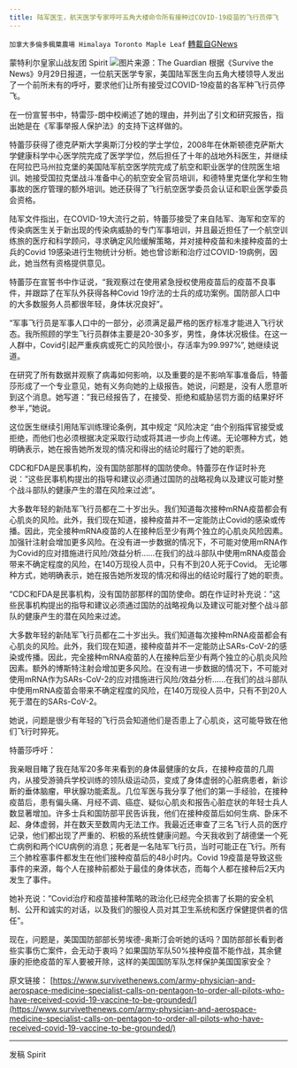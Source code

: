 ```yaml
---
title: 陆军医生，航天医学专家呼吁五角大楼命令所有接种过COVID-19疫苗的飞行员停飞
---
```

`加拿大多倫多楓葉農場 Himalaya Toronto Maple Leaf` [轉載自GNews](https://gnews.org/zh-hans/1567386/)

蒙特利尔皇家山战友团 Spirit
![](https://assets.gnews.org/wp-content/uploads/2021/10/3281.jpg)图片来源：The Guardian
根据《Survive the News》9月29日报道，一位航天医学专家，美国陆军医生向五角大楼领导人发出了一个前所未有的呼吁，要求他们让所有接受过COVID-19疫苗的各军种飞行员停飞。

在一份宣誓书中，特雷莎-朗中校阐述了她的理由，并列出了引文和研究报告，指出她是在《军事举报人保护法》的支持下这样做的。

特蕾莎获得了德克萨斯大学奥斯汀分校的学士学位，2008年在休斯顿德克萨斯大学健康科学中心医学院完成了医学学位，然后担任了十年的战地外科医生，并继续在阿拉巴马州拉克堡的美国陆军航空医学院完成了航空和职业医学的住院医生培训。她接受国拉克堡战斗准备中心的航空安全官员培训，和德特里克堡化学和生物事故的医疗管理的额外培训。她还获得了飞行航空医学委员会认证和职业医学委员会资格。

陆军文件指出，在COVID-19大流行之前，特蕾莎接受了来自陆军、海军和空军的传染病医生关于新出现的传染病威胁的专门军事培训，并且最近担任了一个航空训练旅的医疗和科学顾问，寻求确定风险缓解策略，并对接种疫苗和未接种疫苗的士兵的Covid 19感染进行生物统计分析。她也曾诊断和治疗过COVID-19病例，因此，她当然有资格提供意见。

特蕾莎在宣誓书中作证说，“我观察过在使用紧急授权使用疫苗后的疫苗不良事件，并跟踪了在军队外获得各种Covid 19疗法的士兵的成功案例。国防部人口中的大多数服务人员都很年轻，身体状况良好”。

“军事飞行员是军事人口中的一部分，必须满足最严格的医疗标准才能进入飞行状态。我所照顾的学生飞行员群体主要是20-30多岁，男性，身体状况极佳。在这一人群中，Covid引起严重疾病或死亡的风险很小，存活率为99.997%”, 她继续说道。

在研究了所有数据并观察了病毒如何影响，以及重要的是不影响军事准备后，特蕾莎形成了一个专业意见，她有义务向她的上级报告。她说，问题是，没有人愿意听到这个消息。她写道：”我已经报告了，在接受、拒绝和威胁惩罚方面的结果好坏参半，”她说。

这位医生继续引用陆军训练理论条例，其中规定 “风险决定 “由个别指挥官接受或拒绝，而他们也必须根据决定采取行动或将其进一步向上传递。无论哪种方式，她明确表示，她在报告她所发现的情况和得出的结论时履行了她的职责。

CDC和FDA是民事机构，没有国防部那样的国防使命。特蕾莎在作证时补充说：”这些民事机构提出的指导和建议必须通过国防的战略视角以及建议可能对整个战斗部队的健康产生的潜在风险来过滤“。

大多数年轻的新陆军飞行员都在二十岁出头。我们知道每次接种mRNA疫苗都会有心肌炎的风险。此外，我们现在知道，接种疫苗并不一定能防止Covid的感染或传播。因此，完全接种mRNA疫苗的人在接种后至少有两个独立的心肌炎风险因素。加强针注射会增加更多风险。在没有进一步数据的情况下，不可能对使用mRNA作为Covid的应对措施进行风险/效益分析……在我们的战斗部队中使用mRNA疫苗会带来不确定程度的风险，在140万现役人员中，只有不到20人死于Covid。
无论哪种方式，她明确表示，她在报告她所发现的情况和得出的结论时履行了她的职责。

“CDC和FDA是民事机构，没有国防部那样的国防使命。朗在作证时补充说：”这些民事机构提出的指导和建议必须通过国防的战略视角以及建议可能对整个战斗部队的健康产生的潜在风险来过滤。

大多数年轻的新陆军飞行员都在二十岁出头。我们知道每次接种mRNA疫苗都会有心肌炎的风险。此外，我们现在知道，接种疫苗并不一定能防止SARs-CoV-2的感染或传播。因此，完全接种mRNA疫苗的人在接种后至少有两个独立的心肌炎风险因素。额外的博斯特注射会增加更多风险。在没有进一步数据的情况下，不可能对使用mRNA作为SARs-CoV-2的应对措施进行风险/效益分析……在我们的战斗部队中使用mRNA疫苗会带来不确定程度的风险，在140万现役人员中，只有不到20人死于潜在的SARs-CoV-2。

她说，问题是很少有年轻的飞行员会知道他们是否患上了心肌炎，这可能导致在他们飞行时猝死。

特蕾莎呼吁：

我亲眼目睹了我在陆军20多年来看到的身体最健康的女兵，在接种疫苗的几周内，从接受游骑兵学校训练的领队级运动员，变成了身体虚弱的心脏病患者，新诊断的垂体脑瘤，甲状腺功能紊乱。几位军医与我分享了他们的第一手经验，在接种疫苗后，患有偏头痛、月经不调、癌症、疑似心肌炎和报告心脏症状的年轻士兵人数显著增加。许多士兵和国防部平民告诉我，他们在接种疫苗后如何生病、卧床不起、身体虚弱，并在数天至数周内无法工作。我最近还审查了三名飞行人员的医疗记录，他们都出现了严重的、积极的系统性健康问题。今天我收到了胡德堡一个死亡病例和两个ICU病例的消息；死者是一名陆军飞行员，当时可能正在飞行。所有三个肺栓塞事件都发生在他们接种疫苗后的48小时内。Covid 19疫苗是导致这些事件的来源，每个人在接种前都处于最佳的身体状态，而每个人都在接种后2天内发生了事件。

她补充说：”Covid治疗和疫苗接种策略的政治化已经完全损害了长期的安全机制、公开和诚实的对话，以及我们的服役人员对其卫生系统和医疗保健提供者的信任”。

现在，问题是，美国国防部部长劳埃德-奥斯汀会听她的话吗？国防部部长看到者些实事伤亡案件，会无动于衷吗？如果国防军队50%接种疫苗不能作战，其余健康的拒绝疫苗的军人要被开除，这样的美国国防军队怎样保护美国国家安全？

原文链接：
[https://www.survivethenews.com/army-physician-and-aerospace-medicine-specialist-calls-on-pentagon-to-order-all-pilots-who-have-received-covid-19-vaccine-to-be-grounded/](https://www.survivethenews.com/army-physician-and-aerospace-medicine-specialist-calls-on-pentagon-to-order-all-pilots-who-have-received-covid-19-vaccine-to-be-grounded/)

* * *

发稿 Spirit
